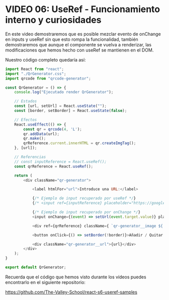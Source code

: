 # VIDEO 06: UseRef - Funcionamiento interno y curiosidades

En este video demostraremos que es posible mezclar evento de onChange en inputs y useRef sin que esto rompa la funcionalidad, también demostraremos que aunque el componente se vuelva a renderizar, las modificaciones que hemos hecho con useRef se mantienen en el DOM.

Nuestro código completo quedaría así:

```javascript
import React from "react";
import "./QrGenerator.css";
import qrcode from "qrcode-generator";

const QrGenerator = () => {
    console.log("Ejecutado render QrGenerator");

    // Estados
    const [url, setUrl] = React.useState("");
    const [border, setBorder] = React.useState(false);

    // Efectos
    React.useEffect(() => {
        const qr = qrcode(4, 'L');
        qr.addData(url);
        qr.make();
        qrReference.current.innerHTML = qr.createImgTag();
    }, [url]);

    // Referencias
    // const inputReference = React.useRef();
    const qrReference = React.useRef();

    return (
        <div className="qr-generator">

            <label htmlFor="url">Introduce una URL:</label>

            {/* Ejemplo de input recuperado por useRef */}
            {/* <input ref={inputReference} placeholder="https://google.es" name="url" id="url" type="text"/> */}

            {/* Ejemplo de input recuperado por onChange */}
            <input onChange={(event) => setUrl(event.target.value)} placeholder="https://google.es" name="url" id="url" type="text" />

            <div ref={qrReference} className={ `qr-generator__image ${ border ? 'qr-generator__image--border' : '' }` }></div>

            <button onClick={() => setBorder(!border)}>Añadir / Quitar borde</button>

            <div className="qr-generator__url">{url}</div>
        </div>
    );
}

export default QrGenerator;
```

Recuerda que el código que hemos visto durante los vídeos puedes encontrarlo en el siguiente repositorio:

<https://github.com/The-Valley-School/react-s6-useref-samples>
